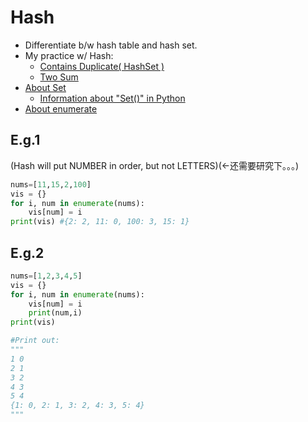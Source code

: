 # Hash

* Differentiate b/w hash table and hash set.
* My practice w/ Hash:
  * [Contains Duplicate( HashSet )](https://github.com/tingyuyang/python_lc/blob/master/Easy/217.%20Contains%20Duplicate.py)
  * [Two Sum](https://github.com/tingyuyang/python_lc/blob/master/Easy/1.%20Two%20Sum.py)
* [About Set](https://github.com/tingyuyang/python_lc/blob/master/Memo/About%20Set.md)
	* [Information about "Set()" in Python](http://www.learnpython.org/en/Sets)
* [About enumerate](https://github.com/tingyuyang/python_lc/blob/master/Memo/About%20Enumerate.md)


## E.g.1
(Hash will put NUMBER in order, but not LETTERS)(<-还需要研究下。。。)
```python
nums=[11,15,2,100]
vis = {}
for i, num in enumerate(nums):
    vis[num] = i
print(vis) #{2: 2, 11: 0, 100: 3, 15: 1}
```
## E.g.2
```python
nums=[1,2,3,4,5]
vis = {}
for i, num in enumerate(nums):
	vis[num] = i
	print(num,i)
print(vis)

#Print out:
"""
1 0
2 1
3 2
4 3
5 4
{1: 0, 2: 1, 3: 2, 4: 3, 5: 4}
"""
```


